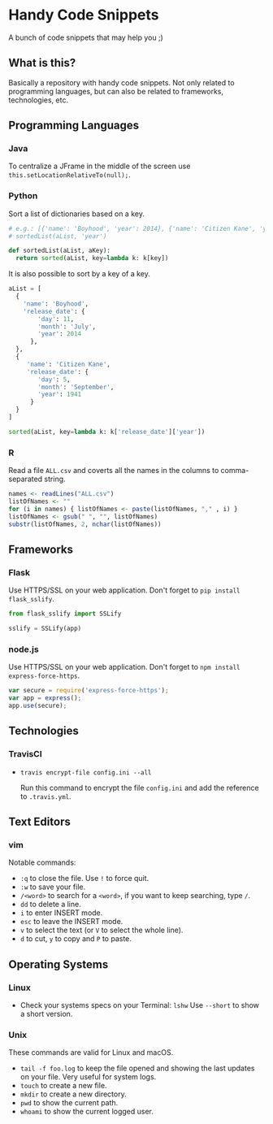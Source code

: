 # Handy Code Snippets
A bunch of code snippets that may help you ;)

## What is this?

Basically a repository with handy code snippets. Not only related to programming languages, but can also be related to frameworks, technologies, etc.

## Programming Languages

### Java

To centralize a JFrame in the middle of the screen use `this.setLocationRelativeTo(null);`.

### Python

Sort a list of dictionaries based on a key.

```python
# e.g.: [{'name': 'Boyhood', 'year': 2014}, {'name': 'Citizen Kane', 'year': 1941}, {'name': 'Mad Max: Fury Road', 'year': 2015}]
# sortedList(aList, 'year')

def sortedList(aList, aKey):
  return sorted(aList, key=lambda k: k[key])
```

It is also possible to sort by a key of a key.

```python
aList = [
  {
    'name': 'Boyhood',
    'release_date': {
        'day': 11,
        'month': 'July',
        'year': 2014
      },
  },
  {
     'name': 'Citizen Kane',
     'release_date': {
        'day': 5,
        'month': 'September',
        'year': 1941
      }
  }
]

sorted(aList, key=lambda k: k['release_date']['year'])
```

### R

Read a file `ALL.csv` and coverts all the names in the columns to comma-separated string.

```R
names <- readLines("ALL.csv")
listOfNames <- ""
for (i in names) { listOfNames <- paste(listOfNames, "," , i) }
listOfNames <- gsub(" ", "", listOfNames)
substr(listOfNames, 2, nchar(listOfNames))
```

## Frameworks

### Flask

Use HTTPS/SSL on your web application. Don't forget to `pip install flask_sslify`.

```python
from flask_sslify import SSLify

sslify = SSLify(app)
```

### node.js

Use HTTPS/SSL on your web application. Don't forget to `npm install express-force-https`.

```javascript
var secure = require('express-force-https');
var app = express();
app.use(secure);
```

## Technologies

### TravisCI

- `travis encrypt-file config.ini --all`

  Run this command to encrypt the file `config.ini` and add the reference to `.travis.yml`.

## Text Editors

### vim

Notable commands:

- `:q` to close the file. Use `!` to force quit.
- `:w` to save your file.
- `/<word>` to search for a `<word>`, if you want to keep searching, type `/`.
- `dd` to delete a line.
- `i` to enter INSERT mode.
- `esc` to leave the INSERT mode.
- `v` to select the text (or `V` to select the whole line).
- `d` to cut, `y` to copy and `P` to paste.


## Operating Systems

### Linux

- Check your systems specs on your Terminal: `lshw` Use `--short` to show a short version.

### Unix
These commands are valid for Linux and macOS.

- `tail -f foo.log` to keep the file opened and showing the last updates on your file. Very useful for system logs.
- `touch` to create a new file.
- `mkdir` to create a new directory.
- `pwd` to show the current path.
- `whoami` to show the current logged user.
